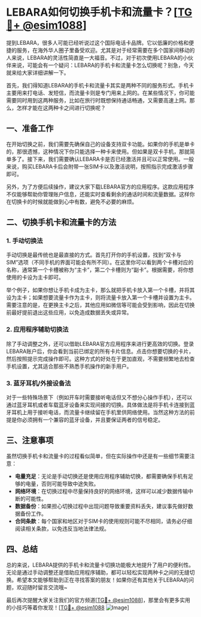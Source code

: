 # LEBARA如何切换手机卡和流量卡？[[TG💪+ @esim1088](https://t.me/s/esim1088)]

提到LEBARA，很多人可能已经听说过这个国际电话卡品牌。它以低廉的价格和便捷的服务，在海外华人圈子里备受欢迎。尤其是对于经常需要在多个国家间移动的人来说，LEBARA的灵活性简直是一大福音。不过，对于初次使用LEBARA的小伙伴来说，可能会有一个疑问：LEBARA的手机卡和流量卡怎么切换呢？别急，今天就来给大家详细讲解一下。

首先，我们得知道LEBARA的手机卡和流量卡其实是两种不同的服务形式。手机卡主要用来打电话、发短信，而流量卡则是专门用来上网的。在某些情况下，你可能需要同时用到这两种服务，比如在旅行时既想保持通话畅通，又需要高速上网。那么，怎样才能在这两种卡之间进行切换呢？

## 一、准备工作

在开始切换之前，我们需要先确保自己的设备支持双卡功能。如果你的手机是单卡的，那很遗憾，这种情况下你只能选择一种卡来使用。但如果是双卡手机，那就简单多了。接下来，我们需要确认LEBARA卡是否已经激活并且可以正常使用。一般来说，购买LEBARA卡后会附带一张SIM卡以及激活说明，按照指示完成激活步骤即可。

另外，为了方便后续操作，建议大家下载LEBARA官方的应用程序。这款应用程序不仅能够帮助你管理账户信息，还能实时查看剩余的通话时间和流量数据。这样你在切换卡的时候就能做到心中有数，避免不必要的麻烦。

## 二、切换手机卡和流量卡的方法

### 1. 手动切换法

手动切换是最传统也是最直接的方式。首先打开你的手机设置，找到“双卡与SIM”选项（不同手机的界面可能会有所不同）。在这里你可以看到两个卡槽对应的名称，通常第一个卡槽被称为“主卡”，第二个卡槽则为“副卡”。根据需要，将你想使用的卡设为主卡即可。

举个例子，如果你想让手机卡成为主卡，那么就把手机卡放入第一个卡槽，并将其设为主卡；如果想要流量卡作为主卡，则将流量卡放入第一个卡槽并设置为主卡。需要注意的是，在更换主卡之后，其他应用如微信等可能会受到影响，因此在切换前最好提前退出这些应用，以免造成数据丢失或异常。

### 2. 应用程序辅助切换法

除了手动调整之外，还可以借助LEBARA官方应用程序来进行更高效的切换。登录LEBARA账户后，你会看到当前已绑定的所有卡片信息。点击你想要切换的卡片，然后按照提示完成操作即可。这种方式的好处在于更加直观，不需要频繁地去检查手机设置，尤其适合那些不熟悉手机操作的新手用户。

### 3. 蓝牙耳机/外接设备法

对于一些特殊场景下（例如开车时需要接听电话但又不想分心操作手机），还可以通过蓝牙耳机或者车载蓝牙设备来实现间接的切换。具体做法是将手机卡连接到蓝牙耳机上用于接听电话，而流量卡继续留在手机里供网络使用。当然这种方法的前提是你必须拥有一个兼容的蓝牙设备，并且要保证两者的信号稳定。

## 三、注意事项

虽然切换手机卡和流量卡的过程看似简单，但在实际操作中还是有一些细节需要注意：

- **电量充足**：无论是手动切换还是使用应用程序辅助切换，都需要确保手机有足够的电量，否则可能导致中途失败。
- **网络环境**：在切换过程中尽量保持良好的网络环境，这样可以减少数据传输中断的可能性。
- **数据备份**：如果担心切换过程中出现问题导致重要资料丢失，建议事先做好数据备份工作。
- **合同条款**：每个国家和地区对于SIM卡的使用规则可能不尽相同，请务必仔细阅读相关条款，以免违反当地法律法规。

## 四、总结

总的来说，LEBARA提供的手机卡和流量卡切换功能极大地提升了用户的便利性。无论是通过手动调整还是借助应用程序辅助，都可以轻松实现两种卡之间的无缝切换。希望本文能够帮助到正在寻找答案的朋友！如果你还有其他关于LEBARA的问题，欢迎随时留言交流哦~

最后再次提醒大家关注我们的官方频道[[TG💪+ @esim1088](https://t.me/s/esim1088)]，那里会有更多实用的小技巧等着你发现！[[TG💪+ @esim1088](https://t.me/s/esim1088) ![Image](https://i.postimg.cc/4NQfJmqS/Snipaste-2025-05-13-00-14-12.png)]